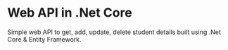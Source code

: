 # Web API in .Net Core

Simple web API to get, add, update, delete student details built using .Net Core & Entity Framework.
